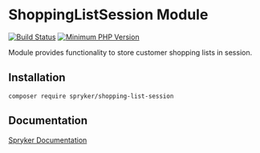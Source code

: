 # ShoppingListSession Module
[![Build Status](https://travis-ci.org/spryker/shopping-list-session.svg)](https://travis-ci.org/spryker/shopping-list-session)
[![Minimum PHP Version](https://img.shields.io/badge/php-%3E%3D%207.2-8892BF.svg)](https://php.net/)

Module provides functionality to store customer shopping lists in session.

## Installation

```
composer require spryker/shopping-list-session
```

## Documentation

[Spryker Documentation](https://academy.spryker.com/developing_with_spryker/module_guide/modules.html)
